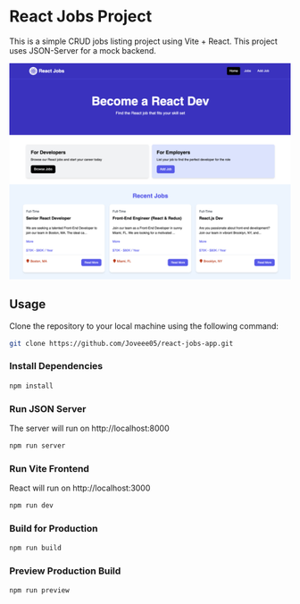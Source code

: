# React Jobs Project

This is a simple CRUD jobs listing project using Vite + React. This project uses JSON-Server for a mock backend.

<img src="public/screen.png" />

## Usage

Clone the repository to your local machine using the following command:

```bash
git clone https://github.com/Joveee05/react-jobs-app.git

```

### Install Dependencies

```bash
npm install
```

### Run JSON Server

The server will run on http://localhost:8000

```bash
npm run server
```

### Run Vite Frontend

React will run on http://localhost:3000

```bash
npm run dev
```

### Build for Production

```bash
npm run build
```

### Preview Production Build

```bash
npm run preview
```

